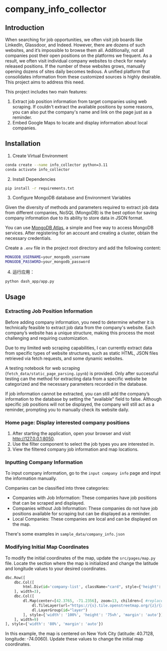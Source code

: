 # company_info_collector

## Introduction

When searching for job opportunities, we often visit job boards like LinkedIn, Glassdoor, and Indeed. However, there are dozens of such websites, and it’s impossible to browse them all. Additionally, not all companies post their open positions on the platforms we frequent. As a result, we often visit individual company websites to check for newly released positions. If the number of these websites grows, manually opening dozens of sites daily becomes tedious. A unified platform that consolidates information from these customized sources is highly desirable. This project aims to address this need.

This project includes two main features:
1. Extract job position information from target companies using web scraping. If couldn't extract the available positions by some reasons, you can also put the company's name and link on the page just as a reminder.
2. Embed Google Maps to locate and display information about local companies.

## Installation

1. Create Virtual Environment
   
```sh
conda create --name info_collector python=3.11
conda activate info_collector
```
2. Install Dependencies
```sh
pip install -r requirements.txt
```
3. Configure MongoDB database and Environment Variables

Given the diversity of methods and parameters required to extract job data from different companies, NoSQL (MongoDB) is the best option for saving company information due to its ability to store data in JSON format.

You can use [MongoDB Atlas](https://www.mongodb.com/try), a simple and free way to access MongoDB services. After registering for an account and creating a cluster, obtain the necessary credentials.

Create a `.env` file in the project root directory and add the following content:
```sh
MONGODB_USERNAME=your_mongodb_username
MONGODB_PASSWORD=your_mongodb_password
```
4. 运行应用：
```sh
python dash_app/app.py
```

## Usage

### Extracting Job Position Information
Before adding company information, you need to determine whether it is technically feasible to extract job data from the company's website. Each company’s website has a unique structure, making this process the most challenging and requiring customization.

Due to my limited web scraping capabilities, I can currently extract data from specific types of website structures, such as static HTML, JSON files retrieved via fetch requests, and some dynamic websites.

A testing notebook for web scraping (`fetch_data/static_page_parsing.ipynb`) is provided. Only after successful testing can the method for extracting data from a specific website be categorized and the necessary parameters recorded in the database.

If job information cannot be extracted, you can still add the company’s information to the database by setting the "available" field to false. Although specific job positions will not be displayed, the company will still act as a reminder, prompting you to manually check its website daily.

### Home page: Display interested company positions
1. After starting the application, open your browser and visit http://127.0.0.1:8050.
2. Use the filter component to select the job types you are interested in.
3. View the filtered company job information and map locations.

### Inputting Company Information
To input company information, go to the `input company info` page and input the information manually.

Companies can be classified into three categories:

* Companies with Job Information: These companies have job positions that can be scraped and displayed.
* Companies without Job Information: These companies do not have job positions available for scraping but can be displayed as a reminder.
* Local Companies: These companies are local and can be displayed on the map.

There's some examples in `sample_data/company_info.json`


### Modifying Initial Map Coordinates
To modify the initial coordinates of the map, update the `src/pages/map.py` file. Locate the section where the map is initialized and change the latitude and longitude values to your desired coordinates.
```python
dbc.Row([
    dbc.Col([
        html.Div(id='company-list', className="card", style={'height': '75vh', 'overflowY': 'scroll'})
    ], width=3),
    dbc.Col([
        dl.Map(center=[42.3765, -71.2356], zoom=13, children=[ #replace the center with your location 
            dl.TileLayer(url="https://{s}.tile.openstreetmap.org/{z}/{x}/{y}.png"),
            dl.LayerGroup(id="layer")
        ], style={'width': '100%', 'height': '75vh', 'margin': 'auto'})
    ], width=9)
], style={'width': '80%', 'margin': 'auto'})
```
In this example, the map is centered on New York City (latitude: 40.7128, longitude: -74.0060). Update these values to change the initial map coordinates.